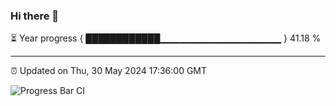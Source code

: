 ### Hi there 👋

⏳ Year progress { ████████████▁▁▁▁▁▁▁▁▁▁▁▁▁▁▁▁▁▁ } 41.18 %

---

⏰ Updated on Thu, 30 May 2024 17:36:00 GMT

![Progress Bar CI](https://github.com/IshwaranRudhara/GIT-ACTION/workflows/Progress%20Bar%20CI/badge.svg)
